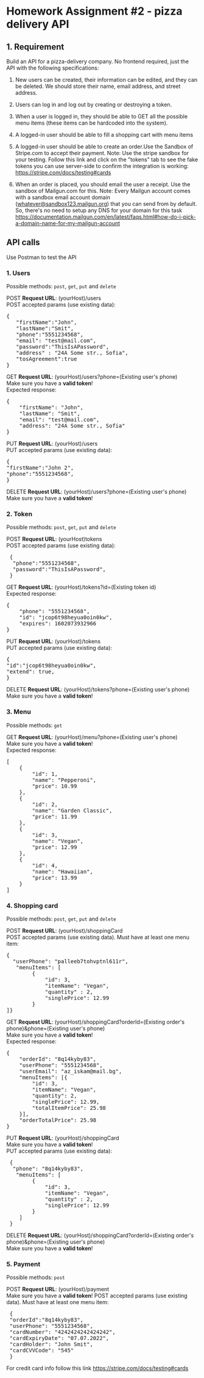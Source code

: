 # Homework Assignment #2 - pizza delivery API

## 1. Requirement

Build an API for a pizza-delivery company. No frontend required, just the API with the following specifications:

1. New users can be created, their information can be edited, and they can be deleted. We should store their name, email address, and street address.

2. Users can log in and log out by creating or destroying a token.

3. When a user is logged in, they should be able to GET all the possible menu items (these items can be hardcoded into the system).

4. A logged-in user should be able to fill a shopping cart with menu items

5. A logged-in user should be able to create an order.Use the Sandbox of Stripe.com to accept their payment. Note: Use the stripe sandbox for your testing. Follow this link and click on the "tokens" tab to see the fake tokens you can use server-side to confirm the integration is working: https://stripe.com/docs/testing#cards

6. When an order is placed, you should email the user a receipt. Use the sandbox of Mailgun.com for this. Note: Every Mailgun account comes with a sandbox email account domain (whatever@sandbox123.mailgun.org) that you can send from by default. So, there's no need to setup any DNS for your domain for this task https://documentation.mailgun.com/en/latest/faqs.html#how-do-i-pick-a-domain-name-for-my-mailgun-account

## API calls
Use Postman to test the API

### 1. Users

Possible methods: `post`, `get`, `put` and `delete`

POST **Request URL**: (yourHost)/users <br/>
POST accepted params (use existing data):

<pre>
{
   "firstName":"John",
   "lastName":"Smit",
   "phone":"5551234568",
   "email": "test@mail.com",
   "password":"ThisIsAPassword",
   "address" : "24A Some str., Sofia",
   "tosAgreement":true
} </pre>


GET **Request URL**: (yourHost)/users?phone=(Existing user's phone) <br/>
Make sure you have a **valid token**! <br />
Expected response:

<pre>{
    "firstName": "John",
    "lastName": "Smit",
    "email": "test@mail.com",
    "address": "24A Some str., Sofia"
}</pre>

PUT **Request URL**: (yourHost)/users <br/>
PUT accepted params (use existing data):

<pre>
{
"firstName":"John 2",
"phone":"5551234568",
} </pre>

DELETE **Request URL**: (yourHost)/users?phone=(Existing user's phone) <br/>
Make sure you have a **valid token**!

### 2. Token

Possible methods: `post`, `get`, `put` and `delete`

POST **Request URL**: (yourHost)tokens <br/>
POST accepted params (use existing data):

<pre>
 {
  "phone":"5551234568",
  "password":"ThisIsAPassword",
 } </pre>


GET **Request URL**: (yourHost)/tokens?id=(Existing token id) <br/>
Expected response:

<pre>{
    "phone": "5551234568",
    "id": "jcop6t98heyua0oin0kw",
    "expires": 1602073932966
}</pre>

PUT **Request URL**: (yourHost)/tokens <br/>
PUT accepted params (use existing data):

<pre>
{
"id":"jcop6t98heyua0oin0kw",
"extend": true,
} </pre>

DELETE **Request URL**: (yourHost)/tokens?phone=(Existing user's phone) <br/>
Make sure you have a **valid token**!


### 3. Menu

Possible methods: `get`


GET **Request URL**: (yourHost)/menu?phone=(Existing user's phone) <br/>
Make sure you have a **valid token**! <br />
Expected response:

<pre>[
    {
        "id": 1,
        "name": "Pepperoni",
        "price": 10.99
    },
    {
        "id": 2,
        "name": "Garden Classic",
        "price": 11.99
    },
    {
        "id": 3,
        "name": "Vegan",
        "price": 12.99
    },
    {
        "id": 4,
        "name": "Hawaiian",
        "price": 13.99
    }
]</pre>


### 4. Shopping card

Possible methods: `post`, `get`, `put` and `delete`

POST **Request URL**: (yourHost)/shoppingCard <br/>
POST accepted params (use existing data). Must have at least one menu item:

<pre>
{
  "userPhone": "palleeb7tohvptnl611r",
   "menuItems": [
        {
            "id": 3,
            "itemName": "Vegan",
            "quantity" : 2,
            "singlePrice": 12.99
        }
]} </pre>


GET **Request URL**: (yourHost)/shoppingCard?orderId=(Existing order's phone)&phone=(Existing user's phone) <br/>
Make sure you have a **valid token**! <br />
Expected response:

<pre>{
    "orderId": "8q14kyby83",
    "userPhone": "5551234568",
    "userEmail": "az_iskam@mail.bg",
    "menuItems": [{
        "id": 3,
        "itemName": "Vegan",
        "quantity": 2,
        "singlePrice": 12.99,
        "totalItemPrice": 25.98
    }],
    "orderTotalPrice": 25.98
}</pre>

PUT **Request URL**: (yourHost)/shoppingCard <br/>
Make sure you have a **valid token**! <br />
PUT accepted params (use existing data):

<pre>
 {
  "phone": "8q14kyby83",
   "menuItems": [
        {
            "id": 3,
            "itemName": "Vegan",
            "quantity" : 2,
            "singlePrice": 12.99
        }
    ]
 } </pre>

DELETE **Request URL**: (yourHost)/shoppingCard?orderId=(Existing order's phone)&phone=(Existing user's phone)  <br/>
Make sure you have a **valid token**!

### 5. Payment

Possible methods: `post`

POST **Request URL**: (yourHost)/payment <br/>
Make sure you have a **valid token**!
POST accepted params (use existing data). Must have at least one menu item:

<pre>
 {
 "orderId":"8q14kyby83",
 "userPhone": "5551234568",
 "cardNumber": "4242424242424242",
 "cardExpiryDate": "07.07.2022",
 "cardHolder": "John Smit",
 "cardCVVCode": "545"
 } </pre>

 For credit card info follow this link https://stripe.com/docs/testing#cards